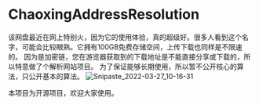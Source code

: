 # ChaoxingAddressResolution
该网盘最近在网上特别火，因为它的使用体验，真的超级好。很多人看到这个名字，可能会比较眼熟。它拥有100GB免费存储空间，上传下载也同样是不限速的。
因为是加密链，您在游览器获取到的下载地址是不能直接分享或下载的，所以特意做了个解析网站项目。
为了保证能够长期使用，所以暂不公开核心的算法，只公开基本的算法。
![Snipaste_2022-03-27_10-16-31](https://user-images.githubusercontent.com/91483168/160263816-7eb1e2d5-f2ab-46ba-a765-21e8f122652d.png)

本项目为开源项目，欢迎大家使用。
